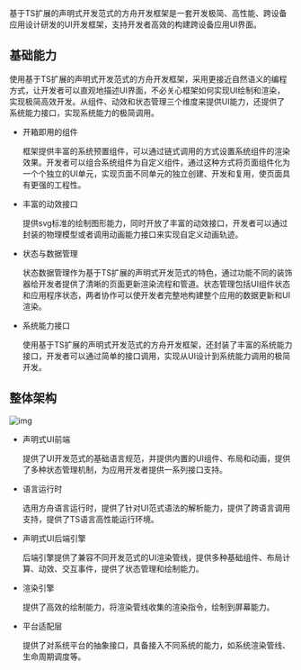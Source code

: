 基于TS扩展的声明式开发范式的方舟开发框架是一套开发极简、高性能、跨设备应用设计研发的UI开发框架，支持开发者高效的构建跨设备应用UI界面。

## 基础能力



使用基于TS扩展的声明式开发范式的方舟开发框架，采用更接近自然语义的编程方式，让开发者可以直观地描述UI界面，不必关心框架如何实现UI绘制和渲染，实现极简高效开发。从组件、动效和状态管理三个维度来提供UI能力，还提供了系统能力接口，实现系统能力的极简调用。

- 开箱即用的组件

  框架提供丰富的系统预置组件，可以通过链式调用的方式设置系统组件的渲染效果。开发者可以组合系统组件为自定义组件，通过这种方式将页面组件化为一个个独立的UI单元，实现页面不同单元的独立创建、开发和复用，使页面具有更强的工程性。

- 丰富的动效接口

  提供svg标准的绘制图形能力，同时开放了丰富的动效接口，开发者可以通过封装的物理模型或者调用动画能力接口来实现自定义动画轨迹。

- 状态与数据管理

  状态数据管理作为基于TS扩展的声明式开发范式的特色，通过功能不同的装饰器给开发者提供了清晰的页面更新渲染流程和管道。状态管理包括UI组件状态和应用程序状态，两者协作可以使开发者完整地构建整个应用的数据更新和UI渲染。

- 系统能力接口

  使用基于TS扩展的声明式开发范式的方舟开发框架，还封装了丰富的系统能力接口，开发者可以通过简单的接口调用，实现从UI设计到系统能力调用的极简开发。

## 整体架构



![img](https://luckly007.oss-cn-beijing.aliyuncs.com/image/0000000000011111111.20220226172239.42234607982629749905703112688771:50530225100305:2800:B91E904448B64DECFB8B7B8123AAD5A6B7A3DADF32C4D8025ACB2216335DDD78.png)

- 声明式UI前端

  提供了UI开发范式的基础语言规范，并提供内置的UI组件、布局和动画，提供了多种状态管理机制，为应用开发者提供一系列接口支持。

- 语言运行时

  选用方舟语言运行时，提供了针对UI范式语法的解析能力，提供了跨语言调用支持，提供了TS语言高性能运行环境。

- 声明式UI后端引擎

  后端引擎提供了兼容不同开发范式的UI渲染管线，提供多种基础组件、布局计算、动效、交互事件，提供了状态管理和绘制能力。

- 渲染引擎

  提供了高效的绘制能力，将渲染管线收集的渲染指令，绘制到屏幕能力。

- 平台适配层

  提供了对系统平台的抽象接口，具备接入不同系统的能力，如系统渲染管线、生命周期调度等。
